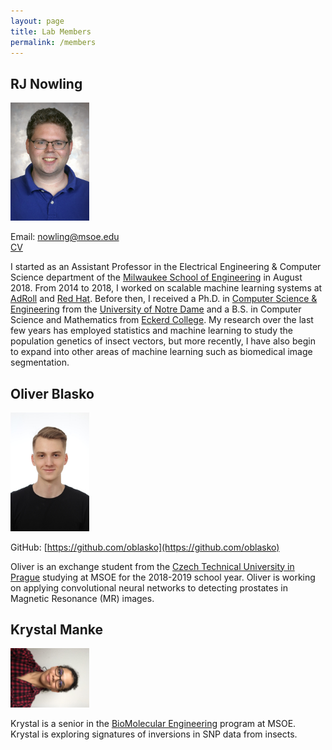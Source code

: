 ```yaml
---
layout: page
title: Lab Members
permalink: /members
---
```


## RJ Nowling

<img src="/images/photos/nowling.jpg" width="25%" height="25%" />

Email: nowling@msoe.edu<br />[CV](/static/rnowling_resume.pdf)

I started as an Assistant Professor in the Electrical Engineering & Computer Science department of the [Milwaukee School of Engineering](https://www.msoe.edu) in August 2018.  From 2014 to 2018, I worked on scalable machine learning systems at [AdRoll](http://www.adroll.com/) and [Red Hat](http://www.redhat.com/). Before then, I received a Ph.D. in [Computer Science & Engineering](http://cse.nd.edu/) from the [University of Notre Dame](http://www.nd.edu) and a B.S. in Computer Science and Mathematics from [Eckerd College](http://www.eckerd.edu).  My research over the last few years has employed statistics and machine learning to study the population genetics of insect vectors, but more recently, I have also begin to expand into other areas of machine learning such as biomedical image segmentation.

## Oliver Blasko

<img src="/images/photos/blasko.jpg" width="25%" height="25%" />

GitHub: [https://github.com/oblasko](https://github.com/oblasko)

Oliver is an exchange student from the [Czech Technical University in Prague](https://www.cvut.cz/en) studying at MSOE for the 2018-2019 school year.  Oliver is working on applying convolutional neural networks to detecting prostates in Magnetic Resonance (MR) images.

## Krystal Manke
<img src="/images/photos/manke.jpg" width="25%" height="25%" />

Krystal is a senior in the [BioMolecular Engineering](https://www.msoe.edu/academics/undergraduate-degrees/engineering/biomolecular-engineering/) program at MSOE.  Krystal is exploring signatures of inversions in SNP data from insects.
